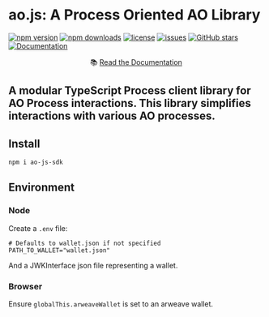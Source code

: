 # ao.js: A Process Oriented AO Library
[![npm version](https://img.shields.io/npm/v/ao-js-sdk)](https://www.npmjs.com/package/ao-js-sdk)
[![npm downloads](https://img.shields.io/npm/dm/ao-js-sdk)](https://www.npmjs.com/package/ao-js-sdk)
[![license](https://img.shields.io/npm/l/ao-js-sdk)](https://github.com/RandAOLabs/ao-js-sdk/blob/main/LICENSE)
[![issues](https://img.shields.io/github/issues/RandAOLabs/ao-js-sdk)](https://github.com/RandAOLabs/ao-js-sdk/issues)
[![GitHub stars](https://img.shields.io/github/stars/RandAOLabs/ao-js-sdk?style=social)](https://github.com/RandAOLabs/ao-js-sdk)
[![Documentation](https://img.shields.io/badge/docs-online-blue)](https://randaolabs.github.io/ao-js-sdk/)

<p align="center">
  📚 <a href="https://randaolabs.github.io/ao-js-sdk/">Read the Documentation</a>
</p>

A modular TypeScript Process client library for AO Process interactions. This library simplifies interactions with various AO processes.
---
## Install
```bash
npm i ao-js-sdk
```

## Environment
### Node
Create a `.env` file:
```
# Defaults to wallet.json if not specified
PATH_TO_WALLET="wallet.json"
```
And a JWKInterface json file representing a wallet.
### Browser
Ensure `globalThis.arweaveWallet` is set to an arweave wallet.
